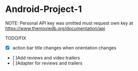 # Android-Project-1

NOTE: Personal API key was omitted must request own key at https://www.themoviedb.org/documentation/api

TODO/FIX

- [x] action bar title changes when orientation changes
- [ ]Add reviews and video trailers
- [ ]Adapter for reviews and trailers
